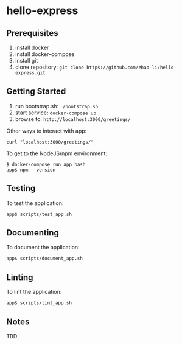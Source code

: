 # hello-express

Prerequisites
-------------
1. install docker
1. install docker-compose
1. install git
1. clone repository: `git clone https://github.com/zhao-li/hello-express.git`

Getting Started
---------------
1. run bootstrap.sh: `./bootstrap.sh`
1. start service: `docker-compose up`
1. browse to: `http://localhost:3000/greetings/`

Other ways to interact with app:

    curl "localhost:3000/greetings/"

To get to the NodeJS/npm environment:

    $ docker-compose run app bash
    app$ npm --version

Testing
-------
To test the application:

    app$ scripts/test_app.sh

Documenting
-----------
To document the application:

    app$ scripts/document_app.sh

Linting
-------
To lint the application:

    app$ scripts/lint_app.sh

Notes
-----
TBD
